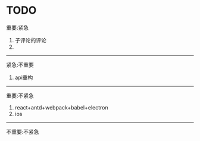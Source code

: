 # TODO
重要:紧急

1. 子评论的评论
2. 
---
紧急:不重要

1. api重构

---
重要:不紧急

1. react+antd+webpack+babel+electron
2. ios

---
不重要:不紧急